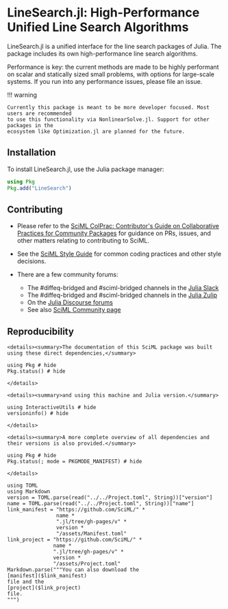 # LineSearch.jl: High-Performance Unified Line Search Algorithms

LineSearch.jl is a unified interface for the line search packages of Julia. The package
includes its own high-performance line search algorithms.

Performance is key: the current methods are made to be highly performant on scalar and
statically sized small problems, with options for large-scale systems. If you run into any
performance issues, please file an issue.

!!! warning
    
    Currently this package is meant to be more developer focused. Most users are recommended
    to use this functionality via NonlinearSolve.jl. Support for other packages in the
    ecosystem like Optimization.jl are planned for the future.

## Installation

To install LineSearch.jl, use the Julia package manager:

```julia
using Pkg
Pkg.add("LineSearch")
```

## Contributing

  - Please refer to the
    [SciML ColPrac: Contributor's Guide on Collaborative Practices for Community Packages](https://github.com/SciML/ColPrac/blob/master/README.md)
    for guidance on PRs, issues, and other matters relating to contributing to SciML.

  - See the [SciML Style Guide](https://github.com/SciML/SciMLStyle) for common coding practices and other style decisions.
  - There are a few community forums:
    
      + The #diffeq-bridged and #sciml-bridged channels in the [Julia Slack](https://julialang.org/slack/)
      + The #diffeq-bridged and #sciml-bridged channels in the [Julia Zulip](https://julialang.zulipchat.com/#narrow/stream/279055-sciml-bridged)
      + On the [Julia Discourse forums](https://discourse.julialang.org)
      + See also [SciML Community page](https://sciml.ai/community/)

## Reproducibility

```@raw html
<details><summary>The documentation of this SciML package was built using these direct dependencies,</summary>
```

```@example
using Pkg # hide
Pkg.status() # hide
```

```@raw html
</details>
```

```@raw html
<details><summary>and using this machine and Julia version.</summary>
```

```@example
using InteractiveUtils # hide
versioninfo() # hide
```

```@raw html
</details>
```

```@raw html
<details><summary>A more complete overview of all dependencies and their versions is also provided.</summary>
```

```@example
using Pkg # hide
Pkg.status(; mode = PKGMODE_MANIFEST) # hide
```

```@raw html
</details>
```

```@eval
using TOML
using Markdown
version = TOML.parse(read("../../Project.toml", String))["version"]
name = TOML.parse(read("../../Project.toml", String))["name"]
link_manifest = "https://github.com/SciML/" *
                name *
                ".jl/tree/gh-pages/v" *
                version *
                "/assets/Manifest.toml"
link_project = "https://github.com/SciML/" *
               name *
               ".jl/tree/gh-pages/v" *
               version *
               "/assets/Project.toml"
Markdown.parse("""You can also download the
[manifest]($link_manifest)
file and the
[project]($link_project)
file.
""")
```
